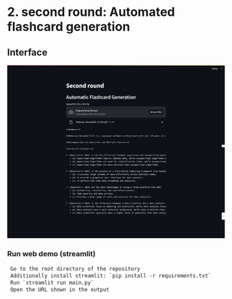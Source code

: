 # 2. second round: Automated flashcard generation

## Interface
<img src = "Demo\interface_fcg.png" height=400>  


### Run web demo (streamlit)

```
 Go to the root directory of the repository
 Additionally install streamlit: `pip install -r requirements.txt`
 Run `streamlit run main.py`
 Open the URL shown in the output
```